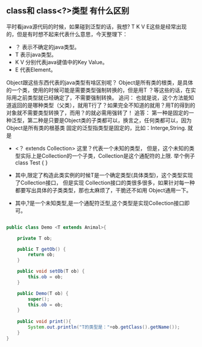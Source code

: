 ## class<T>和 class<?>类型 有什么区别

平时看java源代码的时候，如果碰到泛型的话，我想? T K V E这些是经常出现的，但是有时想不起来代表什么意思，今天整理下： 

- ？ 表示不确定的java类型。 
- T  表示java类型。 
- K V 分别代表java键值中的Key Value。 
- E 代表Element。 

Object跟这些东西代表的java类型有啥区别呢？ 
Object是所有类的根类，是具体的一个类，使用的时候可能是需要类型强制转换的，但是用T ？等这些的话，在实际用之前类型就已经确定了，不需要强制转换。
追问：
也就是说，这个方法能知道返回的是哪种类型（父类），就用T行了？如果完全不知道的就用？用T的得到的对象就不需要类型转换了，而用？的就必需用强转了！
追答：
第一种是固定的一种泛型，第二种是只要是Object类的子类都可以，换言之，任何类都可以，因为Object是所有类的根基类
固定的泛型指类型是固定的，比如：Interge,String. 就是<T extends Collection>

- <？ extends Collection> 这里？代表一个未知的类型，
但是，这个未知的类型实际上是Collection的一个子类，Collection是这个通配符的上限.
举个例子
class Test <T extends Collection> { }

- <T extends Collection>其中,限定了构造此类实例的时候T是一个确定类型(具体类型)，这个类型实现了Collection接口，
但是实现 Collection接口的类很多很多，如果针对每一种都要写出具体的子类类型，那也太麻烦了，干脆还不如用
Object通用一下。
* <? extends Collection>其中,?是一个未知类型,是一个通配符泛型,这个类型是实现Collection接口即可。



``` java

public class Demo <T extends Animal>{

    private T ob;

    public T getOb() {
        return ob;
    }

    public void setOb(T ob) {
        this.ob = ob;
    }

    public Demo(T ob) {
        super();
        this.ob = ob;
    }
    
    public void print(){
        System.out.println("T的类型是："+ob.getClass().getName());
    }
}

```